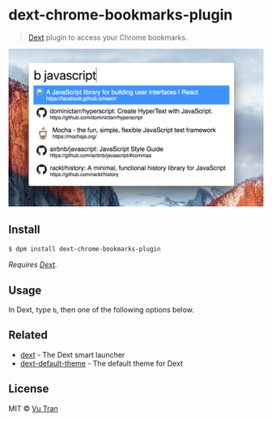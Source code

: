 # dext-chrome-bookmarks-plugin

> [Dext](https://github.com/vutran/dext) plugin to access your Chrome bookmarks.

![](screenshot.png?raw=true)

## Install

```bash
$ dpm install dext-chrome-bookmarks-plugin
```

*Requires [Dext](https://github.com/vutran/dext).*

## Usage

In Dext, type `b`, then one of the following options below.

## Related

- [dext](https://github.com/vutran/dext) - The Dext smart launcher
- [dext-default-theme](https://github.com/vutran/dext-default-theme) - The default theme for Dext

## License

MIT © [Vu Tran](https://github.com/vutran/)
